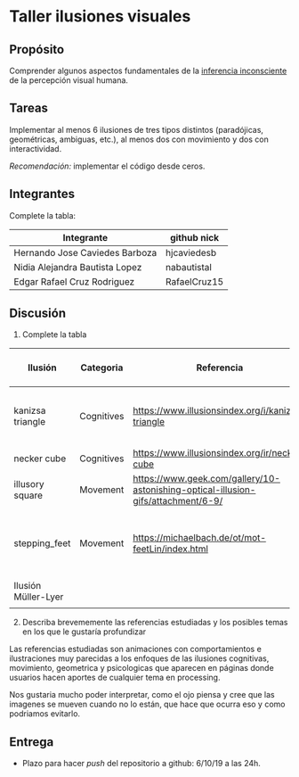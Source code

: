 # Taller ilusiones visuales

## Propósito

Comprender algunos aspectos fundamentales de la [inferencia inconsciente](https://github.com/VisualComputing/Cognitive) de la percepción visual humana.

## Tareas

Implementar al menos 6 ilusiones de tres tipos distintos (paradójicas, geométricas, ambiguas, etc.), al menos dos con movimiento y dos con interactividad.

*Recomendación:* implementar el código desde ceros.

## Integrantes

Complete la tabla:

| Integrante                      | github nick   |
|---------------------------------|---------------|
| Hernando Jose Caviedes Barboza  | hjcaviedesb   |
| Nidia Alejandra Bautista Lopez  |  nabautistal  |
| Edgar Rafael Cruz Rodriguez     | RafaelCruz15  |

## Discusión

1. Complete la tabla

| Ilusión            | Categoria    | Referencia | Tipo de interactividad (si aplica) | URL código base (si aplica) |
|--------------------|--------------|------------|------------------------------------|-----------------------------|
| kanizsa triangle   | Cognitives   | https://www.illusionsindex.org/i/kanizsa-triangle | *Click:* Aparece y desaparece el triangulo negro     |        |
| necker cube        | Cognitives   | https://www.illusionsindex.org/ir/necker-cube           |                                    |                             |
| illusory square    | Movement     | https://www.geek.com/gallery/10-astonishing-optical-illusion-gifs/attachment/6-9/           |                                    | https://www.openprocessing.org/sketch/168628/                            |
| stepping_feet      | Movement     | https://michaelbach.de/ot/mot-feetLin/index.html           | *Click:* Aparece y desaparece la rendija de lineas horizontales                                    |https://www.openprocessing.org/sketch/168574                            |
|Ilusión Müller-Lyer                  |              |            |                                    |                             |
|                    |              |            |                                    |                             |

2. Describa brevememente las referencias estudiadas y los posibles temas en los que le gustaría profundizar

Las referencias estudiadas son animaciones con comportamientos e ilustraciones muy parecidas a los enfoques de las ilusiones cognitivas, movimiento, geometrica y psicologicas que aparecen en páginas donde usuarios hacen aportes de cualquier tema en processing.

Nos gustaria mucho poder interpretar, como el ojo piensa y cree que las imagenes se mueven cuando no lo están, que hace que ocurra eso y como podriamos evitarlo.

## Entrega

* Plazo para hacer _push_ del repositorio a github: 6/10/19 a las 24h.
